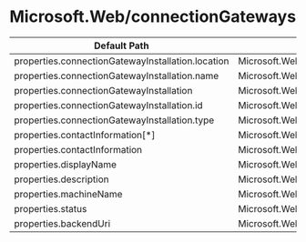 # Microsoft.Web/connectionGateways

| Default Path | Alias |
|---|---|
| properties.connectionGatewayInstallation.location | Microsoft.Web/connectionGateways/connectionGatewayInstallation.location |
| properties.connectionGatewayInstallation.name | Microsoft.Web/connectionGateways/connectionGatewayInstallation.name |
| properties.connectionGatewayInstallation | Microsoft.Web/connectionGateways/connectionGatewayInstallation |
| properties.connectionGatewayInstallation.id | Microsoft.Web/connectionGateways/connectionGatewayInstallation.id |
| properties.connectionGatewayInstallation.type | Microsoft.Web/connectionGateways/connectionGatewayInstallation.type |
| properties.contactInformation[*] | Microsoft.Web/connectionGateways/contactInformation[*] |
| properties.contactInformation | Microsoft.Web/connectionGateways/contactInformation |
| properties.displayName | Microsoft.Web/connectionGateways/displayName |
| properties.description | Microsoft.Web/connectionGateways/description |
| properties.machineName | Microsoft.Web/connectionGateways/machineName |
| properties.status | Microsoft.Web/connectionGateways/status |
| properties.backendUri | Microsoft.Web/connectionGateways/backendUri |

